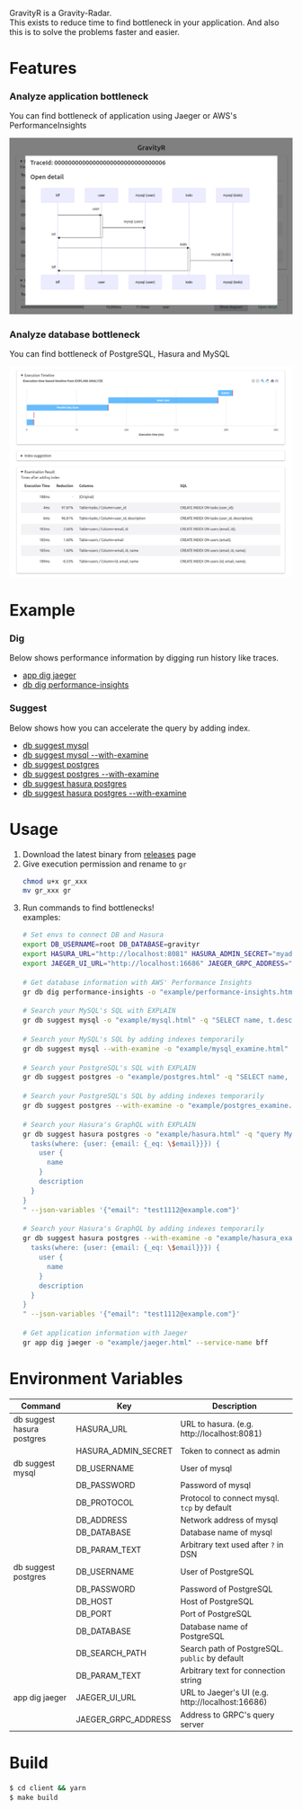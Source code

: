 GravityR is a Gravity-Radar.  
This exists to reduce time to find bottleneck in your application.
And also this is to solve the problems faster and easier.  

# Features

### Analyze application bottleneck

You can find bottleneck of application using Jaeger or AWS's PerformanceInsights

![Jaeger](/docs/images/jaeger.png)

### Analyze database bottleneck

You can find bottleneck of PostgreSQL, Hasura and MySQL

![PostgreSQL](/docs/images/postgres.png)

# Example

### Dig

Below shows performance information by digging run history like traces.  

* [app dig jaeger](https://mrasu.github.io/GravityR/jaeger.html)
* [db dig performance-insights](https://mrasu.github.io/GravityR/performance-insights.html)

### Suggest

Below shows how you can accelerate the query by adding index.

* [db suggest mysql](https://mrasu.github.io/GravityR/mysql.html)
* [db suggest mysql --with-examine](https://mrasu.github.io/GravityR/mysql_examine.html)
* [db suggest postgres](https://mrasu.github.io/GravityR/postgres.html)
* [db suggest postgres --with-examine](https://mrasu.github.io/GravityR/postgres_examine.html)
* [db suggest hasura postgres](https://mrasu.github.io/GravityR/hasura_postgres.html)
* [db suggest hasura postgres --with-examine](https://mrasu.github.io/GravityR/hasura_postgres_examine.html)

# Usage

1. Download the latest binary from [releases](https://github.com/mrasu/GravityR/releases) page
2. Give execution permission and rename to `gr`
    ```sh
    chmod u+x gr_xxx
    mv gr_xxx gr
    ```
3. Run commands to find bottlenecks!  
    examples:
    ```sh
    # Set envs to connect DB and Hasura
    export DB_USERNAME=root DB_DATABASE=gravityr
    export HASURA_URL="http://localhost:8081" HASURA_ADMIN_SECRET="myadminsecretkey" 
    export JAEGER_UI_URL="http://localhost:16686" JAEGER_GRPC_ADDRESS="localhost:16685"
    
    # Get database information with AWS' Performance Insights
    gr db dig performance-insights -o "example/performance-insights.html"
    
    # Search your MySQL's SQL with EXPLAIN
    gr db suggest mysql -o "example/mysql.html" -q "SELECT name, t.description FROM users INNER JOIN tasks AS t ON users.id = t.user_id WHERE users.name = 'foo'"
    
    # Search your MySQL's SQL by adding indexes temporarily
    gr db suggest mysql --with-examine -o "example/mysql_examine.html" -q "SELECT name, t.description FROM users INNER JOIN tasks AS t ON users.id = t.user_id WHERE users.name = 'foo'"
    
    # Search your PostgreSQL's SQL with EXPLAIN
    gr db suggest postgres -o "example/postgres.html" -q "SELECT name, t.description FROM users INNER JOIN tasks AS t ON users.id = t.user_id WHERE users.name = 'foo'"
    
    # Search your PostgreSQL's SQL by adding indexes temporarily
    gr db suggest postgres --with-examine -o "example/postgres_examine.html" -q "SELECT name, t.description FROM users INNER JOIN tasks AS t ON users.id = t.user_id WHERE users.name = 'foo'"
    
    # Search your Hasura's GraphQL with EXPLAIN
    gr db suggest hasura postgres -o "example/hasura.html" -q "query MyQuery(\$email: String) {
      tasks(where: {user: {email: {_eq: \$email}}}) {
        user {
          name
        }
        description
      }
    }
    " --json-variables '{"email": "test1112@example.com"}'
    
    # Search your Hasura's GraphQL by adding indexes temporarily
    gr db suggest hasura postgres --with-examine -o "example/hasura_examine.html" -q "query MyQuery(\$email: String) {
      tasks(where: {user: {email: {_eq: \$email}}}) {
        user {
          name
        }
        description
      }
    }
    " --json-variables '{"email": "test1112@example.com"}'
   
    # Get application information with Jaeger
    gr app dig jaeger -o "example/jaeger.html" --service-name bff
    ```

# Environment Variables

| Command                    | Key                 | Description                                      |
|----------------------------|---------------------|--------------------------------------------------|
| db suggest hasura postgres | HASURA_URL          | URL to hasura. (e.g. http://localhost:8081)      |
|                            | HASURA_ADMIN_SECRET | Token to connect as admin                        |
| db suggest mysql           | DB_USERNAME         | User of mysql                                    |
|                            | DB_PASSWORD         | Password of mysql                                |
|                            | DB_PROTOCOL         | Protocol to connect mysql. `tcp` by default      |
|                            | DB_ADDRESS          | Network address of mysql                         |
|                            | DB_DATABASE         | Database name of mysql                           |
|                            | DB_PARAM_TEXT       | Arbitrary text used after `?` in DSN             |
| db suggest postgres        | DB_USERNAME         | User of PostgreSQL                               |
|                            | DB_PASSWORD         | Password of PostgreSQL                           |
|                            | DB_HOST             | Host of PostgreSQL                               |
|                            | DB_PORT             | Port of PostgreSQL                               |
|                            | DB_DATABASE         | Database name of PostgreSQL                      |
|                            | DB_SEARCH_PATH      | Search path of PostgreSQL. `public` by default   |
|                            | DB_PARAM_TEXT       | Arbitrary text for connection string             |
| app dig jaeger             | JAEGER_UI_URL       | URL to Jaeger's UI (e.g. http://localhost:16686) |
|                            | JAEGER_GRPC_ADDRESS | Address to GRPC's query server                   |

# Build
```sh
$ cd client && yarn
$ make build
```
